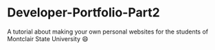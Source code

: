 # Developer-Portfolio-Part2
A tutorial about making your own personal websites for the students of Montclair State University 😄
